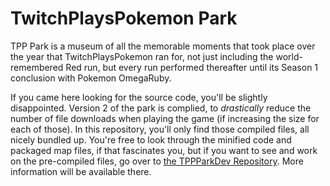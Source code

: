 TwitchPlaysPokemon Park
=======================

TPP Park is a museum of all the memorable moments that took place over the year that TwitchPlaysPokemon ran for, not just including the world-remembered Red run, but every run performed thereafter until its Season 1 conclusion with Pokemon OmegaRuby. 

If you came here looking for the source code, you'll be slightly disappointed. Version 2 of the park is complied, to *drastically* reduce the number of file downloads when playing the game (if increasing the size for each of those). In this repository, you'll only find those compiled files, all nicely bundled up. You're free to look through the minified code and packaged map files, if that fascinates you, but if you want to see and work on the pre-compiled files, go over to [the TPPParkDev Repository](https://github.com/tustin2121/TPPParkDev). More information will be available there.